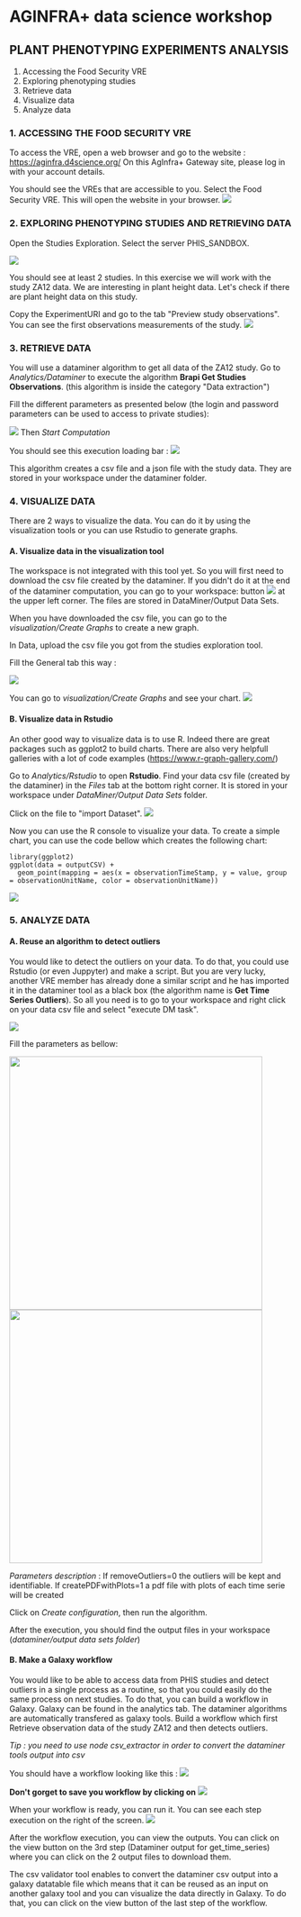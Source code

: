 # AGINFRA+ data science workshop

## PLANT PHENOTYPING EXPERIMENTS ANALYSIS

1. Accessing the Food Security VRE
2. Exploring phenotyping studies
3. Retrieve data
4. Visualize data
5. Analyze data

### 1. ACCESSING THE FOOD SECURITY VRE

To access the VRE, open a web browser and go to the website : https://aginfra.d4science.org/
On this AgInfra+ Gateway site, please log in with your account details.

You should see the VREs that are accessible to you. Select the Food Security VRE. This will open the website in your browser.
![](./img/ecran_principal.png) 

### 2. EXPLORING PHENOTYPING STUDIES AND RETRIEVING DATA
Open the Studies Exploration. Select the server PHIS_SANDBOX.

![](./img/shiny_app_studies.png) 

You should see at least 2 studies. In this exercise we will work with the study ZA12 data. We are interesting in plant height data. Let's check if there are plant height data on this study.

Copy the ExperimentURI and go to the tab "Preview study observations".
You can see the first observations measurements of the study.
![](./img/shinyapp_data.png)

### 3. RETRIEVE DATA
You will use a dataminer algorithm to get all data of the ZA12 study.
Go to *Analytics/Dataminer* to execute the algorithm **Brapi Get Studies Observations**. (this algorithm is inside the category "Data extraction")

Fill the different parameters as presented below (the login and password parameters can be used to access to private studies): 

![](./img/dataminer_getObs_param.png) 
Then *Start Computation*

You should see this execution loading bar :
![](./img/dataminer_execution_finished.png)


This algorithm creates a csv file and a json file with the study data. They are stored in your workspace under the dataminer folder.

### 4. VISUALIZE DATA
There are 2 ways to visualize the data. You can do it by using the visualization tools or you can use Rstudio to generate graphs.

#### A. Visualize data in the visualization tool
The workspace is not integrated with this tool yet. So you will first need to download the csv file created by the dataminer. 
If you didn't do it at the end of the dataminer computation, you can go to your workspace: button ![](./img/workspace_icone.png) at the upper left corner. The files are stored in DataMiner/Output Data Sets.

When you have downloaded the csv file, you can go to the *visualization/Create Graphs* to create a new graph.

In Data, upload the csv file you got from the studies exploration tool. 

Fill the General tab this way :

![](./img/create_graph_param.png)

You can go to *visualization/Create Graphs* and see your chart.
![](./img/view_graph_ZA12.png)

#### B. Visualize data in Rstudio
An other good way to visualize data is to use R. Indeed there are great packages such as ggplot2 to build charts. There are also very helpfull galleries with a lot of code examples (https://www.r-graph-gallery.com/)

Go to *Analytics/Rstudio* to open **Rstudio**. Find your data csv file (created by the dataminer) in the *Files* tab at the bottom right corner. It is stored in your workspace under *DataMiner/Output Data Sets* folder.

Click on the file to "import Dataset". 
![](./img/Rstudio_importdataset.png)

Now you can  use the R console to visualize your data. To create a simple chart, you can use the code bellow which creates the following chart: 
```
library(ggplot2)
ggplot(data = outputCSV) + 
  geom_point(mapping = aes(x = observationTimeStamp, y = value, group = observationUnitName, color = observationUnitName))

```
![](./img/graph_rstudio.png)


### 5. ANALYZE DATA


#### A. Reuse an algorithm to detect outliers
You would like to detect the outliers on your data. To do that, you could use Rstudio (or even Juppyter) and make a script.
But you are very lucky, another VRE member has already done a similar script and he has imported it in the dataminer tool as a black box (the algorithm name is **Get Time Series Outliers**). So all you need is to go to your workspace and right click on your data csv file and select "execute DM task". 

![](./img/DM_fromWorkspace.png)

Fill the parameters as bellow: 

<img src="./img/DM_param1.png" width="450" />
<img src="./img/DM_param2.png" width="450" />

*Parameters description* : 
If removeOutliers=0 the outliers will be kept and identifiable.
If createPDFwithPlots=1 a pdf file with plots of each time serie will be created

Click on *Create configuration*, then run the algorithm.

After the execution, you should find the output files in your workspace (*dataminer/output data sets folder*)

#### B. Make a Galaxy workflow

You would like to be able to access data from PHIS studies and detect outliers in a single process as a routine, so that you could easily do the same process on next studies. 
To do that, you can build a workflow in Galaxy. Galaxy can be found in the analytics tab.
The dataminer algorithms are automatically transfered as galaxy tools. 
Build a workflow which first Retrieve observation data of the study ZA12 and then detects outliers. 

*Tip : you need to use node csv_extractor in order to convert the dataminer tools output into csv*

You should have a workflow looking like this : 
![](./img/galaxy_wfw.png)

**Don't gorget to save you workflow by clicking on** ![](./img/galaxy_parameters_icone.png)

When your workflow is ready, you can run it. You can see each step execution on the right of the screen.
![](./img/workflow_execution.png)

After the workflow execution, you can view the outputs. You can click on the view button on the 3rd step (Dataminer output for get_time_series) where you can click on the 2 output files to download them.

The csv validator tool enables to convert the dataminer csv output into a galaxy datatable file which means that it can be reused as an input on another galaxy tool and you can visualize the data directly in Galaxy. To do that, you can click on the view button of the last step of the workflow.
